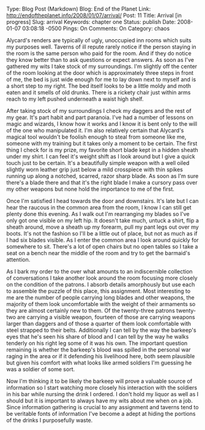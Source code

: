 Type: Blog Post (Markdown)
Blog: End of the Planet
Link: http://endoftheplanet.info/2008/01/07/arrival/
Post: 11
Title: Arrival [in progress]
Slug: arrival
Keywords: chapter one
Status: publish
Date: 2008-01-07 03:08:18 -0500
Pings: On
Comments: On
Category: chaos

Alycard's renders are typically of ugly, unoccupied inn rooms which suits my purposes well. Taverns of ill repute rarely notice if the person staying in the room is the same person who paid for the room. And if they do notice they know better than to ask questions or expect answers. As soon as I've gathered my wits I take stock of my surroundings. I'm slightly off the center of the room looking at the door which is approximately three steps in front of me, the bed is just wide enough for me to lay down next to myself and is a short step to my right. The bed itself looks to be a little moldy and moth eaten and it smells of old drunks. There is a rickety chair just within arms reach to my left pushed underneath a waist high shelf.

After taking stock of my surroundings I check my daggers and the rest of my gear. It's part habit and part paranoia. I've had a number of lessons on magic and wizards, I know how it works and I know it is bent only to the will of the one who manipulated it. I'm also relatively certain that Alycard's magical tool wouldn't be foolish enough to steal from someone like me, someone with my training but it takes only a moment to be certain. The first thing I check for is my prize, my favorite short blade kept in a hidden sheath under my shirt. I can feel it's weight shift as I look around but I give a quick touch just to be certain. It's a beautifully simple weapon with a well oiled slightly worn leather grip just below a mild crosspiece with thin spikes running up along a notched, scarred, razor sharp blade. As soon as I'm sure there's a blade there and that it's the right blade I make a cursory pass over my other weapons but none hold the importance to me of the first.

Once I'm satisfied I head towards the door and downstairs. It's late but I can hear the raucous in the common area from the room, I know I can still get plenty done this evening. As I walk out I'm rearranging my blades so I've only got one visible on my left hip. It doesn't take much, untuck a shirt, flip a sheath around, move a sheath up my forearm, pull my pant legs out over my boots. It's not the fashion so I'll be a little out of place, but not as much as if I had six blades visible. As I enter the common area I look around quickly for somewhere to sit. There's a lot of open chairs but no open tables so I take a seat on a bench near the middle of the room and try to get the barmaid's attention.

As I bark my order to the over what amounts to an indiscernible collection of conversations I take another look around the room focusing more closely on the condition of the patrons. I absorb details amorphously but use each to assemble the puzzle of this place, this assignment. Most interesting to me are the number of people carrying long blades and other weapons, the majority of them look uncomfortable with the weight of their armaments so they are almost certainly new to them. Of the twenty-three patrons twenty-two are carrying a visible weapon, fourteen of those are carrying weapons larger than daggers and of those a quarter of them look comfortable with steel strapped to their belts. Additionally I can tell by the way the barkeep's eyes that he's seen his share of blood and I can tell by the way he walks tenderly on his right leg some of it was his own. The important question remaining is whether the barkeep's blood was spilled in the personal war raging in the area or if it defending his livelihood here, both seem plausible but given his comfort with what looks like armed soldiers I'm guessing he was a soldier of some sort.

Now I'm thinking it to be likely the barkeep will prove a valuable source of information so I start watching more closely his interaction with the soldiers in his bar while nursing the drink I ordered. I don't hold my liquor as well as I should but it is important to always have my wits about me when on a job. Since information gathering is crucial to any assignment and taverns tend to be veritable fonts of information I've become a adept at hiding the portions of the drinks I purposefully waste.

